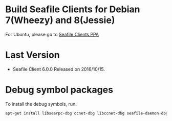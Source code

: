 # Build Seafile Clients for Debian 7(Wheezy) and 8(Jessie)

For Ubuntu, please go to [Seafile Clients PPA](https://code.launchpad.net/~seafile/+archive/ubuntu/seafile-client)

# Last Version

* Seafile Client 6.0.0 Released on 2016/10/15.

# Debug symbol packages

To install the debug symbols, run:

```sh
apt-get install libsearpc-dbg ccnet-dbg libccnet-dbg seafile-daemon-dbg libseafile-dbg seafile-gui-dbg
```
